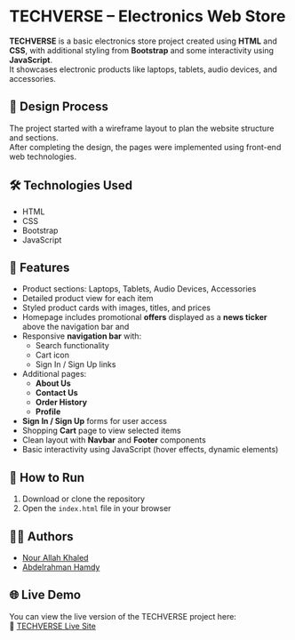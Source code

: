 # TECHVERSE – Electronics Web Store

**TECHVERSE** is a basic electronics store project created using **HTML** and **CSS**, with additional styling from **Bootstrap** and some interactivity using **JavaScript**.  
It showcases electronic products like laptops, tablets, audio devices, and accessories.

## 🎨 Design Process
The project started with a wireframe layout to plan the website structure and sections.  
After completing the design, the pages were implemented using front-end web technologies.

## 🛠️ Technologies Used
- HTML
- CSS
- Bootstrap
- JavaScript

## 📌 Features
- Product sections: Laptops, Tablets, Audio Devices, Accessories
- Detailed product view for each item
- Styled product cards with images, titles, and prices
- Homepage includes promotional **offers** displayed as a **news ticker** above the navigation bar and 
- Responsive **navigation bar** with:
  - Search functionality
  - Cart icon
  - Sign In / Sign Up links
- Additional pages:
  - **About Us**
  - **Contact Us**
  - **Order History**
  - **Profile**
- **Sign In / Sign Up** forms for user access
- Shopping **Cart** page to view selected items
- Clean layout with **Navbar** and **Footer** components
- Basic interactivity using JavaScript (hover effects, dynamic elements)

## 🚀 How to Run
1. Download or clone the repository
2. Open the `index.html` file in your browser

## 👩‍💻 Authors
- [Nour Allah Khaled](https://github.com/nour-allah-khaled)  
- [Abdelrahman Hamdy](https://github.com/AbdoHamdy15)

## 🌐 Live Demo
You can view the live version of the TECHVERSE project here:  
🔗 [TECHVERSE Live Site](https://nour-allah-khaled.github.io/TECHVERSE/)


